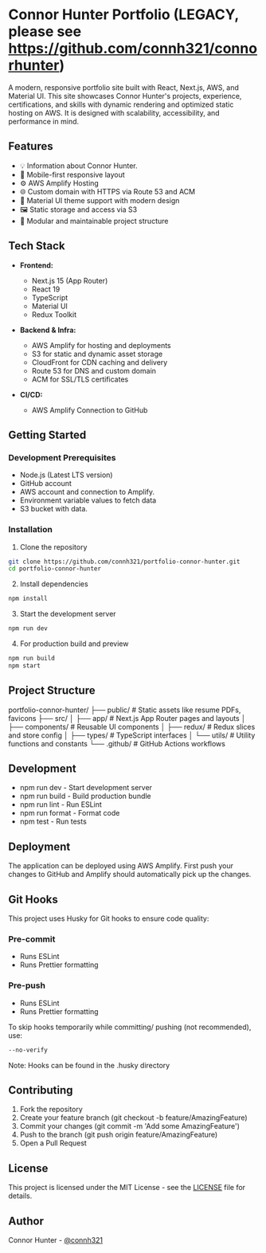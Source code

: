 # Connor Hunter Portfolio (LEGACY, please see https://github.com/connh321/connorhunter)

A modern, responsive portfolio site built with React, Next.js, AWS, and Material UI. This site showcases Connor Hunter's projects, experience, certifications, and skills with dynamic rendering and optimized static hosting on AWS. It is designed with scalability, accessibility, and performance in mind.

## Features

- 💡 Information about Connor Hunter.
- 📱 Mobile-first responsive layout
- ⚙️ AWS Amplify Hosting
- 🌐 Custom domain with HTTPS via Route 53 and ACM
- 🎨 Material UI theme support with modern design
- 🖼️ Static storage and access via S3
- 🧩 Modular and maintainable project structure

## Tech Stack

- **Frontend:**
  - Next.js 15 (App Router)
  - React 19
  - TypeScript
  - Material UI
  - Redux Toolkit

- **Backend & Infra:**
  - AWS Amplify for hosting and deployments
  - S3 for static and dynamic asset storage
  - CloudFront for CDN caching and delivery
  - Route 53 for DNS and custom domain
  - ACM for SSL/TLS certificates

- **CI/CD:**
  - AWS Amplify Connection to GitHub

## Getting Started

### Development Prerequisites

- Node.js (Latest LTS version)
- GitHub account
- AWS account and connection to Amplify.
- Environment variable values to fetch data
- S3 bucket with data.

### Installation

1. Clone the repository

```bash
git clone https://github.com/connh321/portfolio-connor-hunter.git
cd portfolio-connor-hunter
```

2. Install dependencies

```bash
npm install
```

3. Start the development server

```bash
npm run dev
```

4. For production build and preview

```bash
npm run build
npm start
```

## Project Structure

portfolio-connor-hunter/
├── public/ # Static assets like resume PDFs, favicons
├── src/
│ ├── app/ # Next.js App Router pages and layouts
│ ├── components/ # Reusable UI components
│ ├── redux/ # Redux slices and store config
│ ├── types/ # TypeScript interfaces
│ └── utils/ # Utility functions and constants
└── .github/ # GitHub Actions workflows

## Development

- npm run dev - Start development server
- npm run build - Build production bundle
- npm run lint - Run ESLint
- npm run format - Format code
- npm test - Run tests

## Deployment

The application can be deployed using AWS Amplify.
First push your changes to GitHub and Amplify should automatically pick up the changes.

## Git Hooks

This project uses Husky for Git hooks to ensure code quality:

### Pre-commit

- Runs ESLint
- Runs Prettier formatting

### Pre-push

- Runs ESLint
- Runs Prettier formatting

To skip hooks temporarily while committing/ pushing (not recommended), use:

```bash
--no-verify
```

Note: Hooks can be found in the .husky directory

## Contributing

1. Fork the repository
2. Create your feature branch (git checkout -b feature/AmazingFeature)
3. Commit your changes (git commit -m 'Add some AmazingFeature')
4. Push to the branch (git push origin feature/AmazingFeature)
5. Open a Pull Request

## License

This project is licensed under the MIT License - see the [LICENSE](LICENSE) file for details.

## Author

Connor Hunter - [@connh321](https://github.com/connh321)
